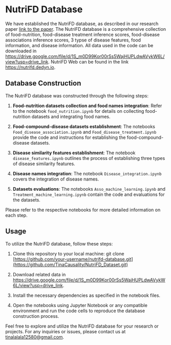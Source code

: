 # NutriFD Database

We have established the NutriFD database, as described in our research paper [link to the paper](https://arxiv.org/abs/2304.04775). The NutriFD database is a comprehensive collection of food-nutrition, food-disease treatment inference scores, food-disease associations inference scores, 3 typse of disease features, food information, and disease information. All data used in the code can be downloaded in https://drive.google.com/file/d/1S_m0D99Kor00rSs5WajHUPLdwAVykW6L/view?usp=drive_link. NutriFD Web can be found in the link https://nutrifd.dedyn.io. 

## Database Construction

The NutriFD database was constructed through the following steps:

1. **Food-nutrition datasets collection and food names integration**: Refer to the notebook `food_nutrition.ipynb` for details on collecting food-nutrition datasets and integrating food names.

2. **Food-compound-disease datasets establishment**: The notebooks `Food_disease_association.ipynb` and `Food_disease_treatment.ipynb` provide the code and instructions for establishing the food-compound-disease datasets.

3. **Disease similarity features establishment**: The notebook `disease_features.ipynb` outlines the process of establishing three types of disease similarity features.

4. **Disease names integration**: The notebook `Disease_integration.ipynb` covers the integration of disease names.

5. **Datasets evaluations**: The notebooks `Asso_machine_learning.ipynb` and `Treatment_machine_learning.ipynb` contain the code and evaluations for the datasets.

Please refer to the respective notebooks for more detailed information on each step.

## Usage

To utilize the NutriFD database, follow these steps:

1. Clone this repository to your local machine:
git clone [https://github.com/your-username/nutrifd-database.git](https://github.com/TinaCausality/NutriFD_Dataset.git)

2. Download related data in https://drive.google.com/file/d/1S_m0D99Kor00rSs5WajHUPLdwAVykW6L/view?usp=drive_link.

2. Install the necessary dependencies as specified in the notebook files.

3. Open the notebooks using Jupyter Notebook or any compatible environment and run the code cells to reproduce the database construction process.

Feel free to explore and utilize the NutriFD database for your research or projects. For any inquiries or issues, please contact us at tinalalala12580@gmail.com.

